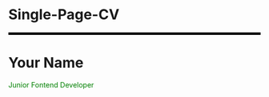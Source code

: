 # Single-Page-CV

<hr style="border: solid 2px black">

<h1>Your Name</h1>
<p style="color: green">Junior Fontend Developer</p>

